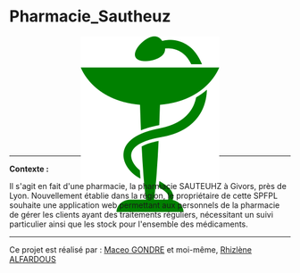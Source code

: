 
# Pharmacie_Sautheuz
<div style="max-height: 200px;" align="center">
    <img src="public/images/logo_pharmacie.png" />
</div>


------------------------------------------------------------------------------------------------------------

__Contexte :__

Il s'agit en fait d'une pharmacie, la pharmacie SAUTEUHZ à Givors, près de Lyon. Nouvellement établie
dans la région, le propriétaire de cette SPFPL souhaite une application web permettant aux personnels de la pharmacie de gérer les clients ayant des traitements réguliers, nécessitant un suivi particulier ainsi que les stock pour l'ensemble des médicaments.

------------------------------------------------------------------------------------------------------------

Ce projet est réalisé par : [Maceo GONDRE](https://github.com/Maceoggit) et moi-même, [Rhizlène ALFARDOUS](https://github.com/Rhizlene)



